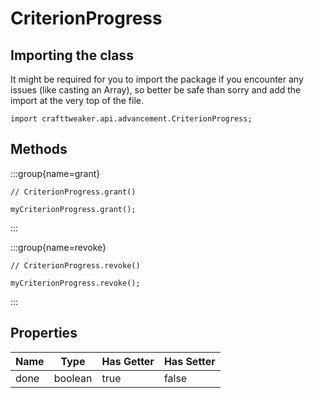 # CriterionProgress

## Importing the class

It might be required for you to import the package if you encounter any issues (like casting an Array), so better be safe than sorry and add the import at the very top of the file.
```zenscript
import crafttweaker.api.advancement.CriterionProgress;
```


## Methods

:::group{name=grant}

```zenscript
// CriterionProgress.grant()

myCriterionProgress.grant();
```

:::

:::group{name=revoke}

```zenscript
// CriterionProgress.revoke()

myCriterionProgress.revoke();
```

:::


## Properties

| Name |  Type   | Has Getter | Has Setter |
|------|---------|------------|------------|
| done | boolean | true       | false      |

